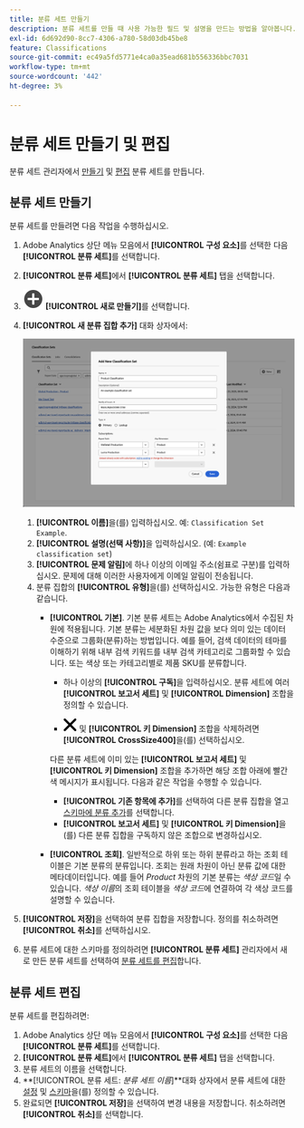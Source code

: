 ```yaml
---
title: 분류 세트 만들기
description: 분류 세트를 만들 때 사용 가능한 필드 및 설명을 만드는 방법을 알아봅니다.
exl-id: 6d692d90-8cc7-4306-a780-58d03db45be8
feature: Classifications
source-git-commit: ec49a5fd5771e4ca0a35ead681b556336bbc7031
workflow-type: tm+mt
source-wordcount: '442'
ht-degree: 3%

---
```


# 분류 세트 만들기 및 편집

분류 세트 관리자에서 [만들기](#create-a-classification-set) 및 [편집](#edit-a-classification-set) 분류 세트를 만듭니다.

## 분류 세트 만들기

분류 세트를 만들려면 다음 작업을 수행하십시오.

1. Adobe Analytics 상단 메뉴 모음에서 **[!UICONTROL 구성 요소]**&#x200B;를 선택한 다음 **[!UICONTROL 분류 세트]**&#x200B;를 선택합니다.
1. **[!UICONTROL 분류 세트]**&#x200B;에서 **[!UICONTROL 분류 세트]** 탭을 선택합니다.
1. ![AddCircle](/help/assets/icons/AddCircle.svg) **[!UICONTROL 새로 만들기]**&#x200B;를 선택합니다.
1. **[!UICONTROL 새 분류 집합 추가]** 대화 상자에서:

   ![분류 세트 - 새 분류 세트 추가](assets/classifications-sets-new.png)

   1. **[!UICONTROL 이름]**&#x200B;을(를) 입력하십시오. 예: `Classification Set Example`.
   1. **[!UICONTROL 설명(선택 사항)]**&#x200B;을 입력하십시오. (예: `Example classification set`)
   1. **[!UICONTROL 문제 알림]**&#x200B;에 하나 이상의 이메일 주소(쉼표로 구분)를 입력하십시오. 문제에 대해 이러한 사용자에게 이메일 알림이 전송됩니다.
   1. 분류 집합의 **[!UICONTROL 유형]**&#x200B;을(를) 선택하십시오. 가능한 유형은 다음과 같습니다.
      * **[!UICONTROL 기본]**. 기본 분류 세트는 Adobe Analytics에서 수집된 차원에 적용됩니다. 기본 분류는 세분화된 차원 값을 보다 의미 있는 데이터 수준으로 그룹화(분류)하는 방법입니다. 예를 들어, 검색 데이터의 테마를 이해하기 위해 내부 검색 키워드를 내부 검색 카테고리로 그룹화할 수 있습니다. 또는 색상 또는 카테고리별로 제품 SKU를 분류합니다.
         * 하나 이상의 **[!UICONTROL 구독]**&#x200B;을 입력하십시오.  분류 세트에 여러 **[!UICONTROL 보고서 세트]** 및 **[!UICONTROL Dimension]** 조합을 정의할 수 있습니다.

         * ![보고서 세트](/help/assets/icons/CrossSize400.svg) 및 **[!UICONTROL 키 Dimension]** 조합을 삭제하려면 **[!UICONTROL CrossSize400]**&#x200B;을(를) 선택하십시오.

        다른 분류 세트에 이미 있는 **[!UICONTROL 보고서 세트]** 및 **[!UICONTROL 키 Dimension]** 조합을 추가하면 해당 조합 아래에 빨간색 메시지가 표시됩니다.
다음과 같은 작업을 수행할 수 있습니다.
         * **[!UICONTROL 기존 항목에 추가]**&#x200B;를 선택하여 다른 분류 집합을 열고 [스키마에 분류 추가](schema.md)를 선택합니다.
         * **[!UICONTROL 보고서 세트]** 및 **[!UICONTROL 키 Dimension]**&#x200B;을(를) 다른 분류 집합을 구독하지 않은 조합으로 변경하십시오.
      * **[!UICONTROL 조회]**. 일반적으로 하위 또는 하위 분류라고 하는 조회 테이블은 기본 분류의 분류입니다. 조회는 원래 차원이 아닌 분류 값에 대한 메타데이터입니다. 예를 들어 *Product* 차원의 기본 분류는 *색상 코드*&#x200B;일 수 있습니다. *색상 이름*&#x200B;의 조회 테이블을 *색상 코드*&#x200B;에 연결하여 각 색상 코드를 설명할 수 있습니다.
1. **[!UICONTROL 저장]**&#x200B;을 선택하여 분류 집합을 저장합니다. 정의를 취소하려면 **[!UICONTROL 취소]**&#x200B;를 선택하십시오.
1. 분류 세트에 대한 스키마를 정의하려면 **[!UICONTROL 분류 세트]** 관리자에서 새로 만든 분류 세트를 선택하여 [분류 세트를 편집](#edit-a-classification-set)합니다.


## 분류 세트 편집

분류 세트를 편집하려면:

1. Adobe Analytics 상단 메뉴 모음에서 **[!UICONTROL 구성 요소]**&#x200B;를 선택한 다음 **[!UICONTROL 분류 세트]**&#x200B;를 선택합니다.
1. **[!UICONTROL 분류 세트]**&#x200B;에서 **[!UICONTROL 분류 세트]** 탭을 선택합니다.
1. 분류 세트의 이름을 선택합니다.
1. **[!UICONTROL 분류 세트: _분류 세트 이름_]**대화 상자에서 분류 세트에 대한 [설정](settings.md) 및 [스키마](schema.md)을(를) 정의할 수 있습니다.
1. 완료되면 **[!UICONTROL 저장]**&#x200B;을 선택하여 변경 내용을 저장합니다. 취소하려면 **[!UICONTROL 취소]**&#x200B;를 선택합니다.


<!--


### Schema

In the Schema tab 





You can use the Classification set manager to create a classification set.

**[!UICONTROL Components]** > **[!UICONTROL Classification sets]** > **[!UICONTROL Sets]** > **[!UICONTROL Add]**

When creating a classification set, the following fields are available.

* **[!UICONTROL Name]**: A text field used to identify the classification set. This field cannot be edited upon creation, but can be renamed later.
* **[!UICONTROL Column Name]**: The name of the first classification dimension that you want to create. This field is the dimension name used in Analysis Workspace, and the column name when exporting classification data. You can add more column names after the classification set is created.
* **[!UICONTROL Type]**: Radio buttons that indicate the type of classification.
  * **[!UICONTROL Primary]**: Apply to dimensions collected in Analytics. They are a way to group (classify) granular dimension values into more meaningful levels of data. For example, you might want to group internal search keywords into internal search categories, to better understand themes in your search data.
  * **[!UICONTROL Lookup]**: Commonly referred to as child or subclassifications, a lookup table is a classification of a primary classification. It is metadata about a classification value, rather than the original dimension. For example, the Product variable might have a primary classification of 'Color code'. A lookup table of 'Color name' could then be attached to 'Color code' to further explain what each code means.
* **[!UICONTROL Subscriptions]** The report suites and dimensions that this classification set applies to. You can add multiple report suite and dimension combinations to a classification set.

![Create a Classification set](../../assets/classification-set-create.png)

If a classification set exists for a given report suite + variable, the classification is added to the schema instead. A given report suite + variable combination cannot belong to multiple classification sets.

-->